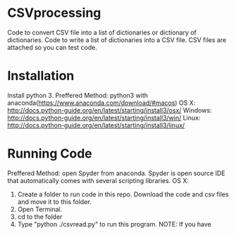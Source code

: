 # CSVprocessing
Code to convert CSV file into a list of dictionaries or dictionary of dictionaries. Code to write a list of dictionaries into a CSV file. CSV files are attached so you can test code.
# Installation
Install python 3. 
Preffered Method: 
python3 with anaconda(https://www.anaconda.com/download/#macos)
OS X: 
http://docs.python-guide.org/en/latest/starting/install3/osx/
Windows: 
http://docs.python-guide.org/en/latest/starting/install3/win/
Linux: 
http://docs.python-guide.org/en/latest/starting/install3/linux/
# Running Code
Preffered Method: open Spyder from anaconda. Spyder is open source IDE that automatically comes with several scripting libraries.
OS X: 
1. Create a folder to run code in this repo. Download the code and csv files and move it to this folder.
2. Open Terminal.
3. cd to the folder
4. Type "python ./csvread.py" to run this program. NOTE: If you have 


